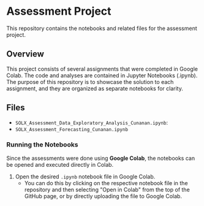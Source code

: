 # Assessment Project

This repository contains the notebooks and related files for the assessment project.

## Overview

This project consists of several assignments that were completed in Google Colab. The code and analyses are contained in Jupyter Notebooks (.ipynb). The purpose of this repository is to showcase the solution to each assignment, and they are organized as separate notebooks for clarity.

## Files

- `SOLX_Assessment_Data_Exploratory_Analysis_Cunanan.ipynb`: 
- `SOLX_Assessment_Forecasting_Cunanan.ipynb`

### Running the Notebooks

Since the assessments were done using **Google Colab**, the notebooks can be opened and executed directly in Colab. 

1. Open the desired `.ipynb` notebook file in Google Colab.
   - You can do this by clicking on the respective notebook file in the repository and then selecting "Open in Colab" from the top of the GitHub page, or by directly uploading the file to Google Colab.
